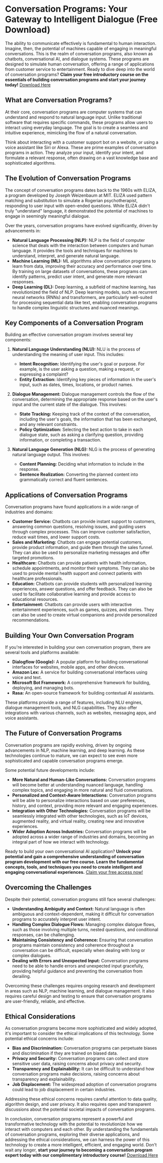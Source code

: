 # Conversation Programs: Your Gateway to Intelligent Dialogue (Free Download)

The ability to communicate effectively is fundamental to human interaction. Imagine, then, the potential of machines capable of engaging in meaningful conversations. This is the realm of conversation programs, also known as chatbots, conversational AI, and dialogue systems. These programs are designed to simulate human conversation, offering a range of applications from customer service to entertainment. Ready to dive deep into the world of conversation programs? **Claim your free introductory course on the essentials of building conversation programs and start your journey today!** [Download Here](https://udemywork.com/conversation-programs)

## What are Conversation Programs?

At their core, conversation programs are computer systems that can understand and respond to natural language input. Unlike traditional software that requires specific commands, these programs allow users to interact using everyday language. The goal is to create a seamless and intuitive experience, mimicking the flow of a natural conversation.

Think about interacting with a customer support bot on a website, or using a voice assistant like Siri or Alexa. These are prime examples of conversation programs in action. They analyze your input, identify your intent, and formulate a relevant response, often drawing on a vast knowledge base and sophisticated algorithms.

## The Evolution of Conversation Programs

The concept of conversation programs dates back to the 1960s with ELIZA, a program developed by Joseph Weizenbaum at MIT. ELIZA used pattern matching and substitution to simulate a Rogerian psychotherapist, responding to user input with open-ended questions. While ELIZA didn't truly "understand" language, it demonstrated the potential of machines to engage in seemingly meaningful dialogue.

Over the years, conversation programs have evolved significantly, driven by advancements in:

*   **Natural Language Processing (NLP):** NLP is the field of computer science that deals with the interaction between computers and human language. It provides the tools and techniques for machines to understand, interpret, and generate natural language.
*   **Machine Learning (ML):** ML algorithms allow conversation programs to learn from data, improving their accuracy and performance over time. By training on large datasets of conversations, these programs can identify patterns, predict user intent, and generate more relevant responses.
*   **Deep Learning (DL):** Deep learning, a subfield of machine learning, has revolutionized the field of NLP. Deep learning models, such as recurrent neural networks (RNNs) and transformers, are particularly well-suited for processing sequential data like text, enabling conversation programs to handle complex linguistic structures and nuanced meanings.

## Key Components of a Conversation Program

Building an effective conversation program involves several key components:

1.  **Natural Language Understanding (NLU):** NLU is the process of understanding the meaning of user input. This includes:

    *   **Intent Recognition:** Identifying the user's goal or purpose. For example, is the user asking a question, making a request, or expressing a complaint?
    *   **Entity Extraction:** Identifying key pieces of information in the user's input, such as dates, times, locations, or product names.
2.  **Dialogue Management:** Dialogue management controls the flow of the conversation, determining the appropriate response based on the user's input and the current state of the dialogue. This involves:

    *   **State Tracking:** Keeping track of the context of the conversation, including the user's goals, the information that has been exchanged, and any relevant constraints.
    *   **Policy Optimization:** Selecting the best action to take in each dialogue state, such as asking a clarifying question, providing information, or completing a transaction.
3.  **Natural Language Generation (NLG):** NLG is the process of generating natural language output. This involves:

    *   **Content Planning:** Deciding what information to include in the response.
    *   **Sentence Realization:** Converting the planned content into grammatically correct and fluent sentences.

## Applications of Conversation Programs

Conversation programs have found applications in a wide range of industries and domains:

*   **Customer Service:** Chatbots can provide instant support to customers, answering common questions, resolving issues, and guiding users through complex processes. This can improve customer satisfaction, reduce wait times, and lower support costs.
*   **Sales and Marketing:** Chatbots can engage potential customers, provide product information, and guide them through the sales funnel. They can also be used to personalize marketing messages and offer targeted promotions.
*   **Healthcare:** Chatbots can provide patients with health information, schedule appointments, and monitor their symptoms. They can also be used to provide mental health support and connect patients with healthcare professionals.
*   **Education:** Chatbots can provide students with personalized learning experiences, answer questions, and offer feedback. They can also be used to facilitate collaborative learning and provide access to educational resources.
*   **Entertainment:** Chatbots can provide users with interactive entertainment experiences, such as games, quizzes, and stories. They can also be used to create virtual companions and provide personalized recommendations.

## Building Your Own Conversation Program

If you're interested in building your own conversation program, there are several tools and platforms available:

*   **Dialogflow (Google):** A popular platform for building conversational interfaces for websites, mobile apps, and other devices.
*   **Amazon Lex:** A service for building conversational interfaces using voice and text.
*   **Microsoft Bot Framework:** A comprehensive framework for building, deploying, and managing bots.
*   **Rasa:** An open-source framework for building contextual AI assistants.

These platforms provide a range of features, including NLU engines, dialogue management tools, and NLG capabilities. They also offer integrations with various channels, such as websites, messaging apps, and voice assistants.

## The Future of Conversation Programs

Conversation programs are rapidly evolving, driven by ongoing advancements in NLP, machine learning, and deep learning. As these technologies continue to mature, we can expect to see even more sophisticated and capable conversation programs emerge.

Some potential future developments include:

*   **More Natural and Human-Like Conversations:** Conversation programs will become better at understanding nuanced language, handling complex topics, and engaging in more natural and fluid conversations.
*   **Personalized and Context-Aware Interactions:** Conversation programs will be able to personalize interactions based on user preferences, history, and context, providing more relevant and engaging experiences.
*   **Integration with Other Technologies:** Conversation programs will be seamlessly integrated with other technologies, such as IoT devices, augmented reality, and virtual reality, creating new and innovative experiences.
*   **Wider Adoption Across Industries:** Conversation programs will be adopted across a wider range of industries and domains, becoming an integral part of how we interact with technology.

Ready to build your own conversational AI application? **Unlock your potential and gain a comprehensive understanding of conversation program development with our free course. Learn the fundamental concepts, tools, and techniques you need to create intelligent and engaging conversational experiences.** [Claim your free access now!](https://udemywork.com/conversation-programs)

## Overcoming the Challenges

Despite their potential, conversation programs still face several challenges:

*   **Understanding Ambiguity and Context:** Natural language is often ambiguous and context-dependent, making it difficult for conversation programs to accurately interpret user intent.
*   **Handling Complex Dialogue Flows:** Managing complex dialogue flows, such as those involving multiple turns, nested questions, and conditional responses, can be challenging.
*   **Maintaining Consistency and Coherence:** Ensuring that conversation programs maintain consistency and coherence throughout a conversation can be difficult, especially when dealing with long or complex dialogues.
*   **Dealing with Errors and Unexpected Input:** Conversation programs need to be able to handle errors and unexpected input gracefully, providing helpful guidance and preventing the conversation from derailing.

Overcoming these challenges requires ongoing research and development in areas such as NLP, machine learning, and dialogue management. It also requires careful design and testing to ensure that conversation programs are user-friendly, reliable, and effective.

## Ethical Considerations

As conversation programs become more sophisticated and widely adopted, it's important to consider the ethical implications of this technology. Some potential ethical concerns include:

*   **Bias and Discrimination:** Conversation programs can perpetuate biases and discrimination if they are trained on biased data.
*   **Privacy and Security:** Conversation programs can collect and store sensitive user data, raising concerns about privacy and security.
*   **Transparency and Explainability:** It can be difficult to understand how conversation programs make decisions, raising concerns about transparency and explainability.
*   **Job Displacement:** The widespread adoption of conversation programs could lead to job displacement in certain industries.

Addressing these ethical concerns requires careful attention to data quality, algorithm design, and user privacy. It also requires open and transparent discussions about the potential societal impacts of conversation programs.

In conclusion, conversation programs represent a powerful and transformative technology with the potential to revolutionize how we interact with computers and each other. By understanding the fundamentals of conversation programs, exploring their diverse applications, and addressing the ethical considerations, we can harness the power of this technology to create a more intelligent, efficient, and engaging world. Don't wait any longer, **start your journey to becoming a conversation program expert today with our complimentary introductory course!** [Download Here](https://udemywork.com/conversation-programs)
